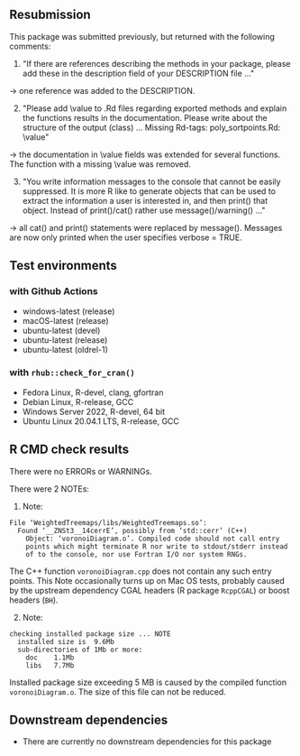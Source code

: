 ## Resubmission

This package was submitted previously, but returned with the following comments:

1. "If there are references describing the methods in your package, please
add these in the description field of your DESCRIPTION file ..."

-> one reference was added to the DESCRIPTION.

2. "Please add \value to .Rd files regarding exported methods and explain
the functions results in the documentation. Please write about the
structure of the output (class) ... Missing Rd-tags: poly_sortpoints.Rd: \value"

-> the documentation in \value fields was extended for several functions.
The function with a missing \value was removed.

3. "You write information messages to the console that cannot be easily
suppressed. It is more R like to generate objects that can be used to extract the
information a user is interested in, and then print() that object.
Instead of print()/cat() rather use message()/warning() ..."

-> all cat() and print() statements were replaced by message(). Messages are
now only printed when the user specifies verbose = TRUE.

## Test environments

### with Github Actions

- windows-latest (release)
- macOS-latest (release)
- ubuntu-latest (devel)
- ubuntu-latest (release)
- ubuntu-latest (oldrel-1)


### with `rhub::check_for_cran()`

- Fedora Linux, R-devel, clang, gfortran
- Debian Linux, R-release, GCC
- Windows Server 2022, R-devel, 64 bit
- Ubuntu Linux 20.04.1 LTS, R-release, GCC

## R CMD check results

There were no ERRORs or WARNINGs.

There were 2 NOTEs:

1. Note:

```
File ‘WeightedTreemaps/libs/WeightedTreemaps.so’:
  Found ‘__ZNSt3__14cerrE’, possibly from ‘std::cerr’ (C++)
    Object: ‘voronoiDiagram.o’. Compiled code should not call entry 
    points which might terminate R nor write to stdout/stderr instead
    of to the console, nor use Fortran I/O nor system RNGs.
```

The C++ function `voronoiDiagram.cpp` does not contain any such entry points. This Note occasionally turns up on Mac OS tests, probably caused by the upstream dependency CGAL headers (R package `RcppCGAL`) or boost headers (`BH`).

2. Note:

```
checking installed package size ... NOTE
  installed size is  9.6Mb
  sub-directories of 1Mb or more:
    doc    1.1Mb
    libs   7.7Mb
```

Installed package size exceeding 5 MB is caused by the compiled function `voronoiDiagram.o`. The size of this file can not be reduced.

## Downstream dependencies

- There are currently no downstream dependencies for this package
